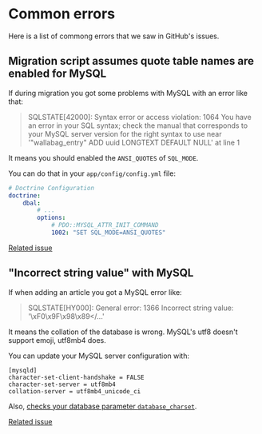 # Common errors

Here is a list of commong errors that we saw in GitHub's issues.

## Migration script assumes quote table names are enabled for MySQL

If during migration you got some problems with MySQL with an error like that:

> SQLSTATE[42000]: Syntax error or access violation: 1064 You have an error in your SQL syntax; check the manual that corresponds to your MySQL server version for the right syntax to use near '"wallabag_entry" ADD uuid LONGTEXT DEFAULT NULL' at line 1

It means you should enabled the `ANSI_QUOTES` of `SQL_MODE`.

You can do that in your `app/config/config.yml` file:

```yaml
# Doctrine Configuration
doctrine:
    dbal:
        # ...
        options:
            # PDO::MYSQL_ATTR_INIT_COMMAND
            1002: "SET SQL_MODE=ANSI_QUOTES"
```

[Related issue](https://github.com/wallabag/wallabag/issues/3036)

## "Incorrect string value" with MySQL

If when adding an article you got a MySQL error like:

> SQLSTATE[HY000]: General error: 1366 Incorrect string value: '\xF0\x9F\x98\x89</...'

It means the collation of the database is wrong. MySQL's utf8 doesn't support emoji, utf8mb4 does.

You can update your MySQL server configuration with:

```
[mysqld]
character-set-client-handshake = FALSE
character-set-server = utf8mb4
collation-server = utf8mb4_unicode_ci
```

Also, [checks your database parameter `database_charset`](./parameters.html#database-parameters).

[Related issue](https://github.com/wallabag/wallabag/issues/2976)

